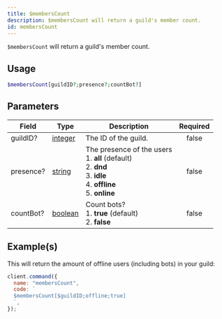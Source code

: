 ```yaml
---
title: $membersCount
description: $membersCount will return a guild's member count.
id: membersCount
---
```


`$membersCount` will return a guild's member count.

## Usage

```php
$membersCount[guildID?;presence?;countBot?]
```

## Parameters

| Field     | Type                                                                                                | Description                                                                                                                           | Required |
| --------- | --------------------------------------------------------------------------------------------------- | ------------------------------------------------------------------------------------------------------------------------------------- | :------: |
| guildID?  | [integer](https://developer.mozilla.org/en-US/docs/Web/JavaScript/Reference/Global_Objects/Integer) | The ID of the guild.                                                                                                                  |  false   |
| presence? | [string](https://developer.mozilla.org/en-US/docs/Web/JavaScript/Reference/Global_Objects/String)   | The presence of the users <br /> 1. **all** (default) <br /> 2. **dnd** <br /> 3. **idle** <br /> 4. **offline** <br /> 5. **online** |  false   |
| countBot? | [boolean](https://developer.mozilla.org/en-US/docs/Web/JavaScript/Reference/Global_Objects/Boolean) | Count bots? <br /> 1. **true** (default) <br /> 2. **false**                                                                          |  false   |

## Example(s)

This will return the amount of offline users (including bots) in your guild:

```javascript
client.command({
  name: "membersCount",
  code: `
  $membersCount[$guildID;offline;true]
  `,
});
```
